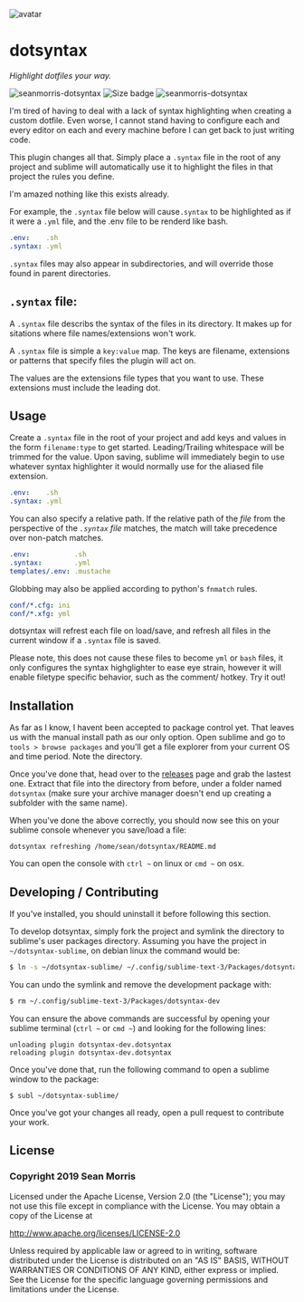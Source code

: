 ![avatar](https://avatars3.githubusercontent.com/u/640101?s=80&v=4)

# dotsyntax

*Highlight dotfiles your way.*

![seanmorris-dotsyntax](https://img.shields.io/badge/seanmorris-dotsyntax_0.0.0-900?style=for-the-badge) ![Size badge](https://img.shields.io/github/repo-size/seanmorris/dotsyntax-sublime?color=280&style=for-the-badge) ![seanmorris-dotsyntax](https://img.shields.io/badge/built_for_sublime-3511-d70?style=for-the-badge)


I'm tired of having to deal with a lack of syntax highlighting when creating a custom dotfile. Even worse, I cannot stand having to configure each and every editor on each and every machine before I can get back to just writing code.

This plugin changes all that. Simply place a `.syntax` file in the root of any project and sublime will automatically use it to highlight the files in that project the rules you define.

I'm amazed nothing like this exists already.

For example, the `.syntax` file below will cause`.syntax` to be highlighted as if it were a `.yml` file, and the .env file to be renderd like bash.

```yaml
.env:    .sh
.syntax: .yml
```

`.syntax` files may also appear in subdirectories, and will override those found in parent directories.


## `.syntax` file:

A `.syntax` file describs the syntax of the files in its directory. It makes up for sitations where file names/extensions won't work.

A `.syntax` file is simple a `key:value` map. The keys are filename, extensions or patterns that specify files the plugin will act on. 

The values are the extensions file types that you want to use. These extensions must include the leading dot.

## Usage

Create a `.syntax` file in the root of your project and add  keys and values in the form `filename:type` to get started. Leading/Trailing whitespace will be trimmed for the value. Upon saving, sublime will immediately begin to use whatever syntax highlighter it would normally use for the aliased file extension.

```yaml
.env:    .sh
.syntax: .yml
```

You can also specify a relative path. If the relative path of the *file* from the perspective of the *`.syntax` file* matches, the match will take precedence over non-patch matches.

```yaml
.env:           .sh
.syntax:        .yml
templates/.env: .mustache
```
Globbing may also be applied according to python's `fnmatch` rules.

```yaml
conf/*.cfg: ini
conf/*.xfg: yml
```

dotsyntax will refrest each file on load/save, and refresh all files in the current window if a `.syntax` file is saved.

Please note, this does not cause these files to become `yml` or `bash` files, it only configures the syntax highglighter to ease eye strain, however it will enable filetype specific behavior, such as the comment/ hotkey. Try it out!

## Installation

As far as I know, I havent been accepted to package control yet. That leaves us with the manual install path as our only option. Open sublime and go to `tools > browse packages` and you'll get a file explorer from your current OS and time period. Note the directory.

Once you've done that, head over to the [releases](https://github.com/seanmorris/dotsyntax-sublime/releases) page and grab the lastest one. Extract that file into the directory from before, under a folder named `dotsyntax`  (make sure your archive manager doesn't end up creating a subfolder with the same name).

When you've done the above correctly, you should now see this on your sublime console whenever you save/load a file:

```
dotsyntax refreshing /home/sean/dotsyntax/README.md
```

You can open the console with `ctrl ~` on linux or `cmd ~` on osx.

## Developing / Contributing

If you've installed, you should uninstall it before following this section.

To develop dotsyntax, simply fork the project and symlink the directory to sublime's user packages directory. Assuming you have the project in `~/dotsyntax-sublime`, on debian linux the command would be:

```bash
$ ln -s ~/dotsyntax-sublime/ ~/.config/sublime-text-3/Packages/dotsyntax-dev
```

You can undo the symlink and remove the development package with:

```bash
$ rm ~/.config/sublime-text-3/Packages/dotsyntax-dev
```

You can ensure the above commands are successful by opening your sublime terminal (`ctrl ~` or `cmd ~`) and looking for the following lines:

```
unloading plugin dotsyntax-dev.dotsyntax
reloading plugin dotsyntax-dev.dotsyntax
```
Once you've done that, run the following command to open a sublime window to the package:

```
$ subl ~/dotsyntax-sublime/ 
```

Once you've got your changes all ready, open a pull request to contribute your work.

## License

### Copyright 2019 Sean Morris

Licensed under the Apache License, Version 2.0 (the "License");
you may not use this file except in compliance with the License.
You may obtain a copy of the License at

http://www.apache.org/licenses/LICENSE-2.0

Unless required by applicable law or agreed to in writing, software
distributed under the License is distributed on an "AS IS" BASIS,
WITHOUT WARRANTIES OR CONDITIONS OF ANY KIND, either express or implied.
See the License for the specific language governing permissions and
limitations under the License.

